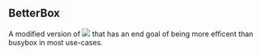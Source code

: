 ## BetterBox
A modified version of ![]('https://busybox.net') that has an end goal of being more efficent than busybox in most use-cases.
